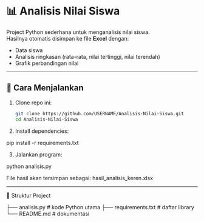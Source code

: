 # 📊 Analisis Nilai Siswa

Project Python sederhana untuk menganalisis nilai siswa.  
Hasilnya otomatis disimpan ke file **Excel** dengan:
- Data siswa
- Analisis ringkasan (rata-rata, nilai tertinggi, nilai terendah)
- Grafik perbandingan nilai

---

## 🚀 Cara Menjalankan
1. Clone repo ini:
   ```bash
   git clone https://github.com/USERNAME/Analisis-Nilai-Siswa.git
   cd Analisis-Nilai-Siswa

2. Install dependencies:

pip install -r requirements.txt


3. Jalankan program:

python analisis.py



File hasil akan tersimpan sebagai:
hasil_analisis_keren.xlsx


---

📂 Struktur Project

├── analisis.py          # kode Python utama
├── requirements.txt     # daftar library
└── README.md            # dokumentasi
